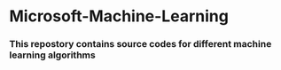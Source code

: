 # Microsoft-Machine-Learning
### This repostory contains source codes for different machine learning algorithms
